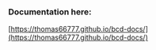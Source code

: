 ### Documentation here:
[https://thomas66777.github.io/bcd-docs/](https://thomas66777.github.io/bcd-docs/)